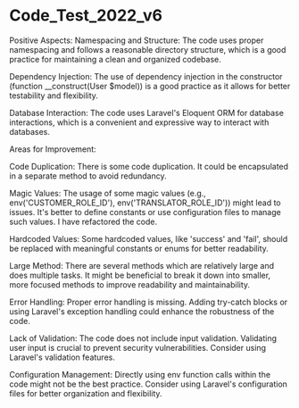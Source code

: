 # Code_Test_2022_v6

Positive Aspects:
Namespacing and Structure:
The code uses proper namespacing and follows a reasonable directory structure, which is a good practice for maintaining a clean and organized codebase.

Dependency Injection:
The use of dependency injection in the constructor (function __construct(User $model)) is a good practice as it allows for better testability and flexibility.

Database Interaction:
The code uses Laravel's Eloquent ORM for database interactions, which is a convenient and expressive way to interact with databases.

Areas for Improvement:

Code Duplication:
There is some code duplication. It could be encapsulated in a separate method to avoid redundancy.

Magic Values:
The usage of some magic values (e.g., env('CUSTOMER_ROLE_ID'), env('TRANSLATOR_ROLE_ID')) might lead to issues. It's better to define constants or use configuration files to manage such values. I have refactored the code.

Hardcoded Values:
Some hardcoded values, like 'success' and 'fail', should be replaced with meaningful constants or enums for better readability.

Large Method:
There are several methods which are relatively large and does multiple tasks. It might be beneficial to break it down into smaller, more focused methods to improve readability and maintainability.

Error Handling:
Proper error handling is missing. Adding try-catch blocks or using Laravel's exception handling could enhance the robustness of the code.

Lack of Validation:
The code does not include input validation. Validating user input is crucial to prevent security vulnerabilities. Consider using Laravel's validation features.

Configuration Management:
Directly using env function calls within the code might not be the best practice. Consider using Laravel's configuration files for better organization and flexibility.